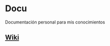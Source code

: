 # Docu
Documentación personal para mis conocimientos

## [**Wiki**](https://github.com/PelayoMC/Docu/wiki/Home)
